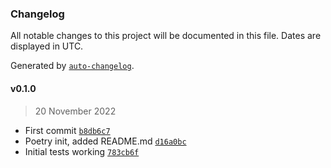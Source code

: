 ### Changelog

All notable changes to this project will be documented in this file. Dates are displayed in UTC.

Generated by [`auto-changelog`](https://github.com/CookPete/auto-changelog).

#### v0.1.0

> 20 November 2022

- First commit [`b8db6c7`](https://github.com/RhetTbull/strpdatetime/commit/b8db6c78ea2a90573e2e8bf7d8572dc01b7407f3)
- Poetry init, added README.md [`d16a0bc`](https://github.com/RhetTbull/strpdatetime/commit/d16a0bc475ef15cea7f3c87a8e04d7451ccf9bbb)
- Initial tests working [`783cb6f`](https://github.com/RhetTbull/strpdatetime/commit/783cb6f103573dc34009876770d6f573882c0581)
